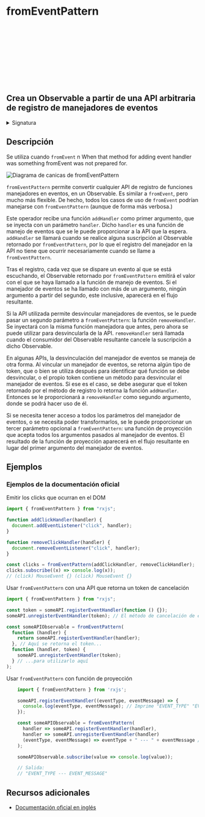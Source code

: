 <div class="page-heading">

# fromEventPattern

<a target="_blank" href="https://github.com/ReactiveX/rxjs/blob/master/src/internal/observable/fromEventPattern.ts">
<svg>
  <use xlink:href="/assets/icons/github.svg#github"></use>
</svg>
</a>
</div>

<h2 class="subtitle"> Crea un Observable a partir de una API arbitraria de registro de manejadores de eventos
</h2>

<details>
<summary>Signatura</summary>

### Firma

`fromEventPattern<T>(addHandler: (handler: NodeEventHandler) => any, removeHandler?: (handler: NodeEventHandler, signal?: any) => void, resultSelector?: (...args: any[]) => T): Observable<T | T[]>`

### Parámetros

<table>
<tr><td>addHandler</td><td>Una función que recibe una función manejadora como argumento y la vincula a la fuente de eventos.</td></tr>
<tr><td>removeHandler</td><td>Opcional. El valor por defecto es <code>undefined</code>.
Una función que recibe una función manejadora como argumento y la desvincula de la fuente del evento. Si <code>addHandler</code> retorna algún tipo de token, <code>removeHandler</code> lo recibirá como segundo parámetro.
</td></tr>
<tr><td>resultSelector</td><td>Opcional. El valor por defecto es <code>undefined</code>.
Tipo: <code>(...args: any[]) => T</code>.</td></tr>
</table>

### Retorna

`Observable<T | T[]>`: Un Observable que, cuando se dispara un evento, emite o el primer parámetro que se le haya proporcionado al manejador de eventos registrado, o el resultado de la función de proyección.

</details>

## Descripción

Se utiliza cuando `fromEvent` n
When that method for adding event handler was something fromEvent was not prepared for.

<img src="assets/images/marble-diagrams/fromEventPattern.png" alt="Diagrama de canicas de fromEventPattern">

`fromEventPattern` permite convertir cualquier API de registro de funciones manejadores en eventos, en un Observable. Es similar a `fromEvent`, pero mucho más flexible. De hecho, todos los casos de uso de `fromEvent` podrían manejarse con `fromEventPattern` (aunque de forma más verbosa.)

Este operador recibe una función `addHandler` como primer argumento, que se inyecta con un parámetro `handler`. Dicho `handler` es una función de manejo de eventos que se le puede proporcionar a la API que la espera. `addHandler` se llamará cuando se realice alguna suscripción al Observable retornado por `fromEventPattern`, por lo que el registro del manejador en la API no tiene que ocurrir necesariamente cuando se llame a `fromEventPattern`.

Tras el registro, cada vez que se dispare un evento al que se está escuchando, el Observable retornado por `fromEventPattern` emitirá el valor con el que se haya llamado a la función de manejo de eventos. Si el manejador de eventos se ha llamado con más de un argumento, ningún argumento a partir del segundo, este inclusive, aparecerá en el flujo resultante.

Si la API utilizada permite desvincular manejadores de eventos, se le puede pasar un segundo parámetro a `fromEventPattern`: la función `removeHandler`. Se inyectará con la misma función manejadora que antes, pero ahora se puede utilizar para desvincularla de la API. `removeHandler` será llamada cuando el consumidor del Observable resultante cancele la suscripción a dicho Observable.

En algunas APIs, la desvinculación del manejador de eventos se maneja de otra forma. Al vincular un manejador de eventos, se retorna algún tipo de token, que o bien se utiliza después para identificar qué función se debe desvincular, o el propio token contiene un método para desvincular el manejador de eventos. Si ese es el caso, se debe asegurar que el token retornado por el método de registro lo retorna la función `addHandler`. Entonces se le proporcionará a `removeHandler` como segundo argumento, donde se podrá hacer uso de él.

Si se necesita tener acceso a todos los parámetros del manejador de eventos, o se necesita poder transformarlos, se le puede proporcionar un tercer parámetro opcional a `fromEventPattern`: una función de proyección que acepta todos los argumentos pasados al manejador de eventos. El resultado de la función de proyección aparecerá en el flujo resultante en lugar del primer argumento del manejador de eventos.

## Ejemplos

### Ejemplos de la documentación oficial

Emitir los clicks que ocurran en el DOM

```javascript
import { fromEventPattern } from "rxjs";

function addClickHandler(handler) {
  document.addEventListener("click", handler);
}

function removeClickHandler(handler) {
  document.removeEventListener("click", handler);
}

const clicks = fromEventPattern(addClickHandler, removeClickHandler);
clicks.subscribe((x) => console.log(x));
// (click) MouseEvent {} (click) MouseEvent {}
```

Usar `fromEventPattern` con una API que retorna un token de cancelación

```javascript
import { fromEventPattern } from "rxjs";

const token = someAPI.registerEventHandler(function () {});
someAPI.unregisterEventHandler(token); // El método de cancelación de esta API recibe un token especial en lugar de un manejador

const someAPIObservable = fromEventPattern(
  function (handler) {
    return someAPI.registerEventHandler(handler);
  }, // Aquí se retorna el token...
  function (handler, token) {
    someAPI.unregisterEventHandler(token);
  } // ...para utilizarlo aquí
);
```

Usar `fromEventPattern` con función de proyección

```javascript
    import { fromEventPattern } from 'rxjs';

    someAPI.registerEventHandler((eventType, eventMessage) => {
      console.log(eventType, eventMessage); // Imprime "EVENT_TYPE" "EVENT_MESSAGE" por consola
    });

    const someAPIObservable = fromEventPattern(
      handler => someAPI.registerEventHandler(handler),
      handler => someAPI.unregisterEventHandler(handler)
      (eventType, eventMessage) => eventType + " --- " + eventMessage // Sin esta función solo se emitiría "EVENT_TYPE"
    );

    someAPIObservable.subscribe(value => console.log(value));

    // Salida:
    // "EVENT_TYPE --- EVENT_MESSAGE"
```

## Recursos adicionales

- <a target="_blank" href="https://rxjs.dev/api/index/function/fromEventPattern">Documentación oficial en inglés</a>
